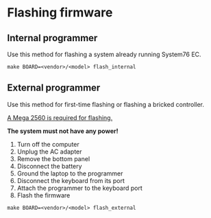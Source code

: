 # Flashing firmware

## Internal programmer

Use this method for flashing a system already running System76 EC.

```
make BOARD=<vendor>/<model> flash_internal
```

## External programmer

Use this method for first-time flashing or flashing a bricked controller.

[A Mega 2560 is required for flashing.](./mega2560.md)

**The system must not have any power!**

1. Turn off the computer
2. Unplug the AC adapter
3. Remove the bottom panel
4. Disconnect the battery
5. Ground the laptop to the programmer
6. Disconnect the keyboard from its port
7. Attach the programmer to the keyboard port
8. Flash the firmware

```
make BOARD=<vendor>/<model> flash_external
```
